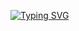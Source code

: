 [![Typing SVG](https://readme-typing-svg.demolab.com?font=Fira+Code&pause=1000&width=435&lines=Hi%F0%9F%92%97I'm+Seunghee%F0%9F%99%8B%E2%80%8D%E2%99%80%EF%B8%8F)](https://git.io/typing-svg)
